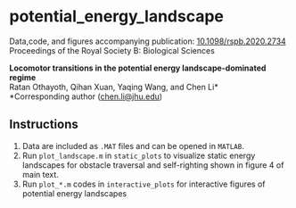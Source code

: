 # potential_energy_landscape

Data,code, and figures accompanying publication: [10.1098/rspb.2020.2734](https://doi.org/10.1098/rspb.2020.2734)\
Proceedings of the Royal Society B: Biological Sciences

**Locomotor transitions in the potential energy landscape-dominated regime**\
Ratan Othayoth, Qihan Xuan, Yaqing Wang, and Chen Li*\
\*Corresponding author ([chen.li@jhu.edu](mailto:chen.li@jhu.edu))

## Instructions
1. Data are included as `.MAT` files and can be opened in `MATLAB`.
2. Run `plot_landscape.m` in `static_plots` to visualize static energy landscapes for obstacle traversal and self-righting shown in figure 4 of main text.
3. Run  `plot_*.m` codes in `interactive_plots` for interactive figures of potential energy landscapes




